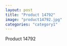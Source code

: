 ```yaml
---
layout: post
title: "Product 14792"
image: "product14792.jpg"
categories: "category1"
---
```

Product 14792
